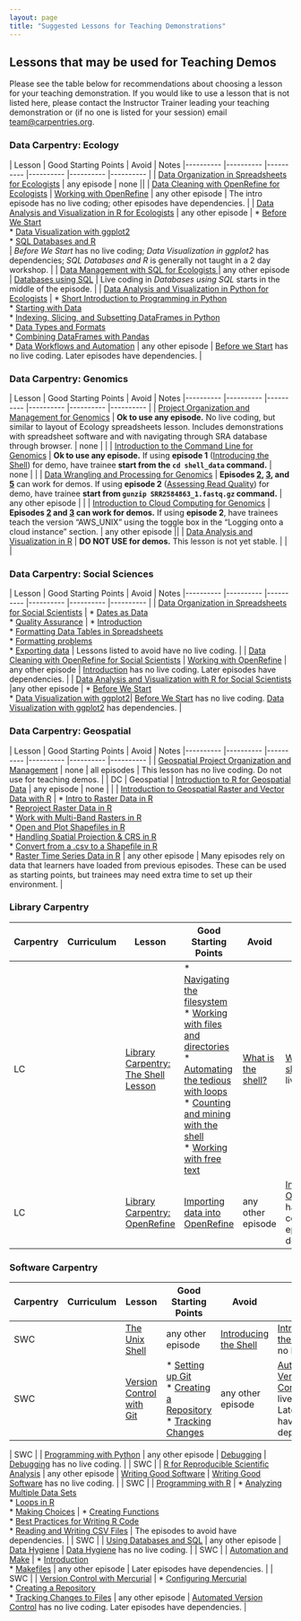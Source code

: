 ```yaml
---
layout: page
title: "Suggested Lessons for Teaching Demonstrations"
---
```



## Lessons that may be used for Teaching Demos
Please see the table below for recommendations about choosing a lesson for your teaching demonstration. If you would like to use a lesson that is not listed here, please contact the 
Instructor Trainer leading your teaching demonstration or (if no one is listed for your session) email team@carpentries.org.

### Data Carpentry: Ecology

| Lesson  | Good Starting Points | Avoid | Notes
|---------- |---------- |---------- |---------- |---------- |---------- |
| [Data Organization in Spreadsheets for Ecologists](https://datacarpentry.org/spreadsheet-ecology-lesson/) |  any episode | none ||
| [Data Cleaning with OpenRefine for Ecologists](https://datacarpentry.org/OpenRefine-ecology-lesson/) |  [Working with OpenRefine](https://datacarpentry.org/OpenRefine-ecology-lesson/01-working-with-openrefine) | any other episode | The intro episode has no live coding; other episodes have dependencies. |
| [Data Analysis and Visualization in R for Ecologists](https://datacarpentry.org/R-ecology-lesson/) |  any other episode | * [Before We Start](http://www.datacarpentry.org/R-ecology-lesson/00-before-we-start.html)<br/> * [Data Visualization with ggplot2](https://datacarpentry.org/R-ecology-lesson/04-visualization-ggplot2.html)<br/> * [SQL Databases and R](https://datacarpentry.org/R-ecology-lesson/05-r-and-databases.html)<br/>| *Before We Start* has no live coding; *Data Visualization in ggplot2* has dependencies; *SQL Databases and R* is generally not taught in a 2 day workshop. |
| [Data Management with SQL for Ecologists ](http://www.datacarpentry.org/sql-ecology-lesson/) |   any other episode | [Databases using SQL](http://www.datacarpentry.org/sql-ecology-lesson/00-sql-introduction/) | Live coding in *Databases using SQL* starts in the middle of the episode. | 
| [Data Analysis and Visualization in Python for Ecologists](http://www.datacarpentry.org/python-ecology-lesson/) |  * [Short Introduction to Programming in Python](https://datacarpentry.org/python-ecology-lesson/01-short-introduction-to-Python/)<br/> * [Starting with Data](https://datacarpentry.org/python-ecology-lesson/02-starting-with-data/)<br/> * [Indexing, Slicing, and Subsetting DataFrames in Python](https://datacarpentry.org/python-ecology-lesson/03-index-slice-subset/)<br/> * [Data Types and Formats](https://datacarpentry.org/python-ecology-lesson/04-data-types-and-format/)<br/> * [Combining DataFrames with Pandas](https://datacarpentry.org/python-ecology-lesson/05-merging-data/)<br/> * [Data Workflows and Automation](https://datacarpentry.org/python-ecology-lesson/06-loops-and-functions/) | any other episode | [Before we Start](https://datacarpentry.org/python-ecology-lesson/00-before-we-start/) has no live coding. Later episodes have dependencies. | 

### Data Carpentry: Genomics

| Lesson  | Good Starting Points | Avoid | Notes
|---------- |---------- |---------- |---------- |---------- |---------- |
| [Project Organization and Management for Genomics](https://datacarpentry.org/organization-genomics/) |  **Ok to use any episode.** No live coding, but similar to layout of Ecology spreadsheets lesson. Includes demonstrations with spreadsheet software and with navigating through SRA database through browser. | none | |
| [Introduction to the Command Line for Genomics](https://datacarpentry.org/shell-genomics/) |  **Ok to use any episode.** If using **episode 1** ([Introducing the Shell](https://datacarpentry.org/shell-genomics/01-introduction/)) for demo, have trainee **start from the `cd shell_data` command.**  | none | |
| [Data Wrangling and Processing for Genomics](https://datacarpentry.org/wrangling-genomics/) |  **Episodes [2](https://datacarpentry.org/wrangling-genomics/02-quality-control/index.html), [3](https://datacarpentry.org/wrangling-genomics/03-trimming/index.html), and [5](https://datacarpentry.org/wrangling-genomics/05-automation/index.html)** can work for demos. If using **episode 2** ([Assessing Read Quality](https://datacarpentry.org/wrangling-genomics/02-quality-control/index.html)) for demo, have trainee **start from `gunzip SRR2584863_1.fastq.gz` command.**   | any other episode | |
| [Introduction to Cloud Computing for Genomics](https://datacarpentry.org/cloud-genomics/) |  **Episodes [2](https://datacarpentry.org/cloud-genomics/02-logging-onto-cloud/index.html) and [3](https://datacarpentry.org/cloud-genomics/03-verifying-instance/index.html) can work for demos.** If using **episode 2**, have trainees teach the version “AWS_UNIX” using the toggle box in the “Logging onto a cloud instance” section.  | any other episode ||
| [Data Analysis and Visualization in R](https://datacarpentry.org/genomics-r-intro/) | **DO NOT USE for demos.** This lesson is not yet stable. |  | |


### Data Carpentry: Social Sciences

| Lesson  | Good Starting Points | Avoid | Notes
|---------- |---------- |---------- |---------- |---------- |---------- |
| [Data Organization in Spreadsheets for Social Scientists](https://datacarpentry.org/spreadsheets-socialsci/) | * [Dates as Data](https://datacarpentry.org/spreadsheets-socialsci/03-dates-as-data/index.html)<br/> * [Quality Assurance](https://datacarpentry.org/spreadsheets-socialsci/04-quality-assurance/index.html) | * [Introduction](https://datacarpentry.org/spreadsheets-socialsci/00-intro/index.html)<br/> * [Formatting Data Tables in Spreadsheets](https://datacarpentry.org/spreadsheets-socialsci/01-format-data/index.html)<br/> * [Formatting problems](https://datacarpentry.org/spreadsheets-socialsci/02-common-mistakes/index.html)<br/> * [Exporting data](https://datacarpentry.org/spreadsheets-socialsci/05-exporting-data/index.html) | Lessons listed to avoid have no live coding. |
| [Data Cleaning with OpenRefine for Social Scientists](http://www.datacarpentry.org/openrefine-socialsci/) |  [Working with OpenRefine](http://www.datacarpentry.org/openrefine-socialsci/02-working-with-openrefine/) | any other episode | [Introduction](https://datacarpentry.org/openrefine-socialsci/01-introduction/) has no live coding. Later episodes have dependencies. |
| [Data Analysis and Visualization with R for Social Scientists](http://www.datacarpentry.org/r-socialsci/) |any other episode | * [Before We Start](http://www.datacarpentry.org/r-socialsci/00-intro/)<br/> * [Data Visualization with ggplot2](https://datacarpentry.org/r-socialsci/04-ggplot2/)|  [Before We Start](http://www.datacarpentry.org/r-socialsci/00-intro/) has no live coding. [Data Visualization with ggplot2](https://datacarpentry.org/r-socialsci/04-ggplot2/) has dependencies. |



### Data Carpentry: Geospatial

| Lesson  | Good Starting Points | Avoid | Notes
|---------- |---------- |---------- |---------- |---------- |---------- |
| [Geospatial Project Organization and Management](https://datacarpentry.org/organization-geospatial/) | none | all episodes |  This lesson has no live coding. Do not use for teaching demos. |
| DC | Geospatial | [Introduction to R for Geospatial Data](https://datacarpentry.org/r-intro-geospatial/) |  any episode | none | |
| [Introduction to Geospatial Raster and Vector Data with R](https://datacarpentry.org/r-raster-vector-geospatial/) | * [Intro to Raster Data in R](https://datacarpentry.org/r-raster-vector-geospatial/01-raster-structure/)<br/> * [Reproject Raster Data in R](https://datacarpentry.org/r-raster-vector-geospatial/03-raster-reproject-in-r/)<br/> * [Work with Multi-Band Rasters in R](https://datacarpentry.org/r-raster-vector-geospatial/05-raster-multi-band-in-r/)<br/> * [Open and Plot Shapefiles in R](https://datacarpentry.org/r-raster-vector-geospatial/06-vector-open-shapefile-in-r/)<br/> * [Handling Spatial Projection & CRS in R](https://datacarpentry.org/r-raster-vector-geospatial/09-vector-when-data-dont-line-up-crs/)<br/> * [Convert from a .csv to a Shapefile in R](https://datacarpentry.org/r-raster-vector-geospatial/10-vector-csv-to-shapefile-in-r/)<br/> * [Raster Time Series Data in R](https://datacarpentry.org/r-raster-vector-geospatial/12-time-series-raster/) | any other episode | Many episodes rely on data that learners have loaded from previous episodes. These can be used as starting points, but trainees may need extra time to set up their environment. | 


### Library Carpentry

| Carpentry | Curriculum | Lesson  | Good Starting Points | Avoid | Notes
|---------- |---------- |---------- |---------- |---------- |---------- |
| LC | | [Library Carpentry: The Shell Lesson](https://librarycarpentry.github.io/lc-shell/) | * [ Navigating the filesystem](https://librarycarpentry.github.io/lc-shell/02-navigating-the-filesystem/index.html)<br/> * [Working with files and directories](https://librarycarpentry.github.io/lc-shell/03-working-with-files-and-folders/index.html)<br/> * [Automating the tedious with loops](https://librarycarpentry.github.io/lc-shell/04-loops/index.html)<br/> * [Counting and mining with the shell](https://librarycarpentry.github.io/lc-shell/05-counting-mining/index.html)<br/> * [Working with free text](https://librarycarpentry.github.io/lc-shell/06-free-text/index.html) | [What is the shell?](https://librarycarpentry.github.io/lc-shell/01-intro-shell/)  |  [What is the shell?](https://librarycarpentry.github.io/lc-shell/01-intro-shell/) has no live coding. |
| LC | | [Library Carpentry: OpenRefine](https://librarycarpentry.org/lc-open-refine/) | [Importing data into OpenRefine](https://librarycarpentry.org/lc-open-refine/02-importing-data/index.html) | any other episode | [Introduction to OpenRefine](https://librarycarpentry.org/lc-open-refine/01-introduction/index.html) has no live coding. Later episodes have dependencies. |



### Software Carpentry

| Carpentry | Curriculum | Lesson  | Good Starting Points | Avoid | Notes
|---------- |---------- |---------- |---------- |---------- |---------- |
| SWC | |  [The Unix Shell](http://swcarpentry.github.io/shell-novice/) | any other episode | [Introducing the Shell](https://swcarpentry.github.io/shell-novice/01-intro) |  [Introducing the Shell](https://swcarpentry.github.io/shell-novice/01-intro) has no live coding. |
| SWC | |  [Version Control with Git](http://swcarpentry.github.io/git-novice/) |  * [Setting up Git](http://swcarpentry.github.io/git-novice/02-setup)<br/> * [Creating a Repository](http://swcarpentry.github.io/git-novice/03-create)<br/> * [Tracking Changes](http://swcarpentry.github.io/git-novice/04-changes)| any other episode | [Automated Version Control](http://swcarpentry.github.io/git-novice/01-basics) has no live coding. Later episodes have dependencies. |

| SWC | | [Programming with Python](http://swcarpentry.github.io/python-novice-inflammation/) | any other episode | [Debugging](https://swcarpentry.github.io/python-novice-inflammation/09-debugging/) |  [Debugging](https://swcarpentry.github.io/python-novice-inflammation/09-debugging/) has no live coding. |
| SWC | | [R for Reproducible Scientific Analysis](http://swcarpentry.github.io/r-novice-gapminder/) | any other episode | [Writing Good Software](https://swcarpentry.github.io/r-novice-gapminder/16-wrap-up/) | [Writing Good Software](https://swcarpentry.github.io/r-novice-gapminder/16-wrap-up/) has no live coding. |
| SWC | | [Programming with R](http://swcarpentry.github.io/r-novice-inflammation/) | * [Analyzing Multiple Data Sets](http://swcarpentry.github.io/r-novice-inflammation/03-loops-R/index.html) <br/> *  [Loops in R](http://swcarpentry.github.io/r-novice-inflammation/15-supp-loops-in-depth/index.html) <br/> * [Making Choices](http://swcarpentry.github.io/r-novice-inflammation/04-cond/index.html)  | * [Creating Functions](http://swcarpentry.github.io/r-novice-inflammation/02-func-R/index.html) <br/> *  [Best Practices for Writing R Code](http://swcarpentry.github.io/r-novice-inflammation/06-best-practices-R/index.html) <br/> *  [Reading and Writing CSV Files](http://swcarpentry.github.io/r-novice-inflammation/11-supp-read-write-csv/index.html) |  The episodes to avoid have dependencies. |
| SWC | | [Using Databases and SQL](http://swcarpentry.github.io/sql-novice-survey/) | any other episode | [Data Hygiene](https://swcarpentry.github.io/sql-novice-survey/08-hygiene/) |  [Data Hygiene](https://swcarpentry.github.io/sql-novice-survey/08-hygiene/) has no live coding. |
| SWC | | [Automation and Make](http://swcarpentry.github.io/make-novice/) |  * [Introduction](http://swcarpentry.github.io/make-novice/01-intro)<br/> *  [Makefiles](http://swcarpentry.github.io/make-novice/02-makefiles) | any other episode | Later episodes have dependencies. |
| SWC | | [Version Control with Mercurial](http://swcarpentry.github.io/hg-novice/) |  * [Configuring Mercurial](http://swcarpentry.github.io/hg-novice/02-configuration/)<br/> * [Creating a Repository](http://swcarpentry.github.io/hg-novice/03-create-repo/)<br/> * [Tracking Changes to Files](http://swcarpentry.github.io/hg-novice/04-tracking/) | any other episode | [Automated Version Control](http://swcarpentry.github.io/hg-novice/01-basics/) has no live coding. Later episodes have dependencies. |













